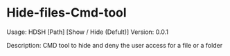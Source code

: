 # Hide-files-Cmd-tool 
Usage: HDSH [Path] [Show / Hide (Defult)]
Version: 0.0.1

Description:
   CMD tool to hide and deny the user access for a file or a folder 
  

